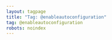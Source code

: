 ```yaml
---
layout: tagpage
title: "Tag: @enableautoconfiguration"
tag: @enableautoconfiguration
robots: noindex
---
```

